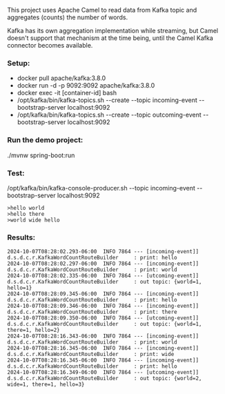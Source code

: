 This project uses Apache Camel to read data from Kafka topic
and aggregates (counts) the number of words.

Kafka has its own aggregation implementation while streaming,
but Camel doesn't support that mechanism at the time being, until
the Camel Kafka connector becomes available.

### Setup:
* docker pull apache/kafka:3.8.0
* docker run -d -p 9092:9092 apache/kafka:3.8.0
* docker exec -it [container-id] bash
* /opt/kafka/bin/kafka-topics.sh --create --topic incoming-event --bootstrap-server localhost:9092
* /opt/kafka/bin/kafka-topics.sh --create --topic outcoming-event --bootstrap-server localhost:9092

### Run the demo project:
./mvnw spring-boot:run

### Test:
/opt/kafka/bin/kafka-console-producer.sh --topic incoming-event --bootstrap-server localhost:9092
```shell
>hello world
>hello there
>world wide hello
```

### Results:

```text
2024-10-07T08:28:02.293-06:00  INFO 7864 --- [incoming-event]] d.s.d.c.r.KafkaWordCountRouteBuilder     : print: hello
2024-10-07T08:28:02.297-06:00  INFO 7864 --- [incoming-event]] d.s.d.c.r.KafkaWordCountRouteBuilder     : print: world
2024-10-07T08:28:02.335-06:00  INFO 7864 --- [utcoming-event]] d.s.d.c.r.KafkaWordCountRouteBuilder     : out topic: {world=1, hello=1}
2024-10-07T08:28:09.345-06:00  INFO 7864 --- [incoming-event]] d.s.d.c.r.KafkaWordCountRouteBuilder     : print: hello
2024-10-07T08:28:09.346-06:00  INFO 7864 --- [incoming-event]] d.s.d.c.r.KafkaWordCountRouteBuilder     : print: there
2024-10-07T08:28:09.350-06:00  INFO 7864 --- [utcoming-event]] d.s.d.c.r.KafkaWordCountRouteBuilder     : out topic: {world=1, there=1, hello=2}
2024-10-07T08:28:16.343-06:00  INFO 7864 --- [incoming-event]] d.s.d.c.r.KafkaWordCountRouteBuilder     : print: world
2024-10-07T08:28:16.345-06:00  INFO 7864 --- [incoming-event]] d.s.d.c.r.KafkaWordCountRouteBuilder     : print: wide
2024-10-07T08:28:16.345-06:00  INFO 7864 --- [incoming-event]] d.s.d.c.r.KafkaWordCountRouteBuilder     : print: hello
2024-10-07T08:28:16.349-06:00  INFO 7864 --- [utcoming-event]] d.s.d.c.r.KafkaWordCountRouteBuilder     : out topic: {world=2, wide=1, there=1, hello=3}
```


